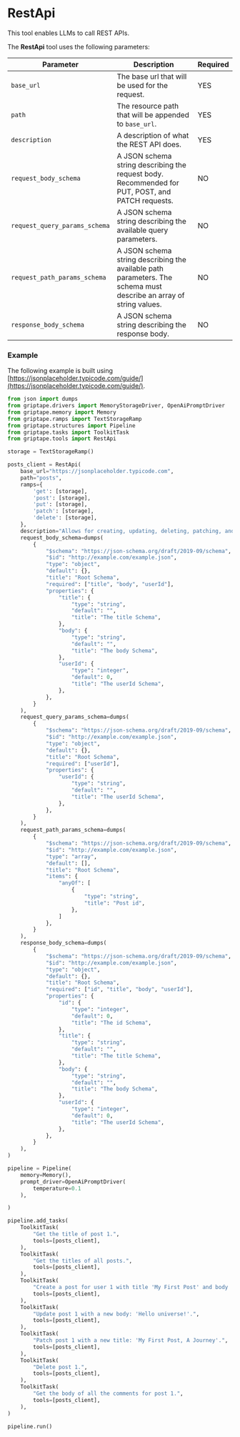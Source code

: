 # RestApi

This tool enables LLMs to call REST APIs.

The **RestApi** tool uses the following parameters: 

| Parameter      | Description                          | Required |
| ----------- | ------------------------------------ |----------|
| `base_url`  | The base url that will be used for the request. | YES |
| `path`       | The resource path that will be appended to `base_url`. | YES |
| `description`    | A description of what the REST API does.  | YES |
| `request_body_schema` | A JSON schema string describing the request body. Recommended for PUT, POST, and PATCH requests. | NO |
| `request_query_params_schema` | A JSON schema string describing the available query parameters. | NO |
| `request_path_params_schema` | A JSON schema string describing the available path parameters. The schema must describe an array of string values. | NO |
| `response_body_schema` | A JSON schema string describing the response body. | NO |

### Example
The following example is built using [https://jsonplaceholder.typicode.com/guide/](https://jsonplaceholder.typicode.com/guide/).
  
```python
from json import dumps
from griptape.drivers import MemoryStorageDriver, OpenAiPromptDriver
from griptape.memory import Memory
from griptape.ramps import TextStorageRamp
from griptape.structures import Pipeline
from griptape.tasks import ToolkitTask
from griptape.tools import RestApi

storage = TextStorageRamp()

posts_client = RestApi(
    base_url="https://jsonplaceholder.typicode.com",
    path="posts",
    ramps={
        'get': [storage],
        'post': [storage],
        'put': [storage],
        'patch': [storage],
        'delete': [storage],
    },
    description="Allows for creating, updating, deleting, patching, and getting posts.",
    request_body_schema=dumps(
        {
            "$schema": "https://json-schema.org/draft/2019-09/schema",
            "$id": "http://example.com/example.json",
            "type": "object",
            "default": {},
            "title": "Root Schema",
            "required": ["title", "body", "userId"],
            "properties": {
                "title": {
                    "type": "string",
                    "default": "",
                    "title": "The title Schema",
                },
                "body": {
                    "type": "string",
                    "default": "",
                    "title": "The body Schema",
                },
                "userId": {
                    "type": "integer",
                    "default": 0,
                    "title": "The userId Schema",
                },
            },
        }
    ),
    request_query_params_schema=dumps(
        {
            "$schema": "https://json-schema.org/draft/2019-09/schema",
            "$id": "http://example.com/example.json",
            "type": "object",
            "default": {},
            "title": "Root Schema",
            "required": ["userId"],
            "properties": {
                "userId": {
                    "type": "string",
                    "default": "",
                    "title": "The userId Schema",
                },
            },
        }
    ),
    request_path_params_schema=dumps(
        {
            "$schema": "https://json-schema.org/draft/2019-09/schema",
            "$id": "http://example.com/example.json",
            "type": "array",
            "default": [],
            "title": "Root Schema",
            "items": {
                "anyOf": [
                    {
                        "type": "string",
                        "title": "Post id",
                    },
                ]
            },
        }
    ),
    response_body_schema=dumps(
        {
            "$schema": "https://json-schema.org/draft/2019-09/schema",
            "$id": "http://example.com/example.json",
            "type": "object",
            "default": {},
            "title": "Root Schema",
            "required": ["id", "title", "body", "userId"],
            "properties": {
                "id": {
                    "type": "integer",
                    "default": 0,
                    "title": "The id Schema",
                },
                "title": {
                    "type": "string",
                    "default": "",
                    "title": "The title Schema",
                },
                "body": {
                    "type": "string",
                    "default": "",
                    "title": "The body Schema",
                },
                "userId": {
                    "type": "integer",
                    "default": 0,
                    "title": "The userId Schema",
                },
            },
        }
    ),
)

pipeline = Pipeline(
    memory=Memory(),
    prompt_driver=OpenAiPromptDriver(
        temperature=0.1
    ),

)

pipeline.add_tasks(
    ToolkitTask(
        "Get the title of post 1.",
        tools=[posts_client],
    ),
    ToolkitTask(
        "Get the titles of all posts.",
        tools=[posts_client],
    ),
    ToolkitTask(
        "Create a post for user 1 with title 'My First Post' and body 'Hello world!'.",
        tools=[posts_client],
    ),
    ToolkitTask(
        "Update post 1 with a new body: 'Hello universe!'.",
        tools=[posts_client],
    ),
    ToolkitTask(
        "Patch post 1 with a new title: 'My First Post, A Journey'.",
        tools=[posts_client],
    ),
    ToolkitTask(
        "Delete post 1.",
        tools=[posts_client],
    ),
    ToolkitTask(
        "Get the body of all the comments for post 1.",
        tools=[posts_client],
    ),
)

pipeline.run()
```
